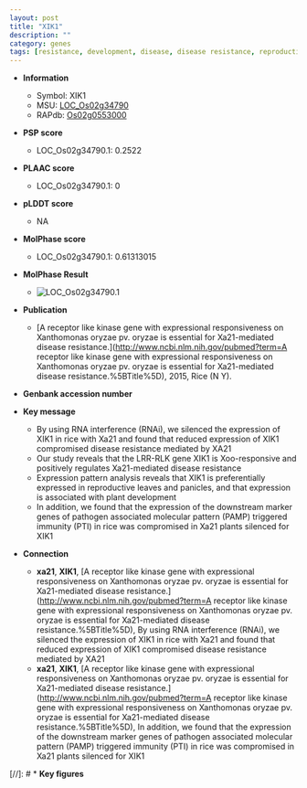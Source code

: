```yaml
---
layout: post
title: "XIK1"
description: ""
category: genes
tags: [resistance, development, disease, disease resistance, reproductive, immunity, plant development]
---
```


* **Information**  
    + Symbol: XIK1  
    + MSU: [LOC_Os02g34790](http://rice.plantbiology.msu.edu/cgi-bin/ORF_infopage.cgi?orf=LOC_Os02g34790)  
    + RAPdb: [Os02g0553000](http://rapdb.dna.affrc.go.jp/viewer/gbrowse_details/irgsp1?name=Os02g0553000)  

* **PSP score**  
    + LOC_Os02g34790.1: 0.2522 

* **PLAAC score**  
    + LOC_Os02g34790.1: 0 

* **pLDDT score**
    + NA


* **MolPhase score**
    + LOC_Os02g34790.1: 0.61313015

* **MolPhase Result**
    + ![LOC_Os02g34790.1](https://304243504.github.io/Pictures/LOC_Os02g/LOC_Os02g34790.1.png)

* **Publication**  
    + [A receptor like kinase gene with expressional responsiveness on Xanthomonas oryzae pv. oryzae is essential for Xa21-mediated disease resistance.](http://www.ncbi.nlm.nih.gov/pubmed?term=A receptor like kinase gene with expressional responsiveness on Xanthomonas oryzae pv. oryzae is essential for Xa21-mediated disease resistance.%5BTitle%5D), 2015, Rice (N Y).

* **Genbank accession number**  

* **Key message**  
    + By using RNA interference (RNAi), we silenced the expression of XIK1 in rice with Xa21 and found that reduced expression of XIK1 compromised disease resistance mediated by XA21
    + Our study reveals that the LRR-RLK gene XIK1 is Xoo-responsive and positively regulates Xa21-mediated disease resistance
    + Expression pattern analysis reveals that XIK1 is preferentially expressed in reproductive leaves and panicles, and that expression is associated with plant development
    + In addition, we found that the expression of the downstream marker genes of pathogen associated molecular pattern (PAMP) triggered immunity (PTI) in rice was compromised in Xa21 plants silenced for XIK1

* **Connection**  
    + __xa21__, __XIK1__, [A receptor like kinase gene with expressional responsiveness on Xanthomonas oryzae pv. oryzae is essential for Xa21-mediated disease resistance.](http://www.ncbi.nlm.nih.gov/pubmed?term=A receptor like kinase gene with expressional responsiveness on Xanthomonas oryzae pv. oryzae is essential for Xa21-mediated disease resistance.%5BTitle%5D), By using RNA interference (RNAi), we silenced the expression of XIK1 in rice with Xa21 and found that reduced expression of XIK1 compromised disease resistance mediated by XA21
    + __xa21__, __XIK1__, [A receptor like kinase gene with expressional responsiveness on Xanthomonas oryzae pv. oryzae is essential for Xa21-mediated disease resistance.](http://www.ncbi.nlm.nih.gov/pubmed?term=A receptor like kinase gene with expressional responsiveness on Xanthomonas oryzae pv. oryzae is essential for Xa21-mediated disease resistance.%5BTitle%5D), In addition, we found that the expression of the downstream marker genes of pathogen associated molecular pattern (PAMP) triggered immunity (PTI) in rice was compromised in Xa21 plants silenced for XIK1

[//]: # * **Key figures**  


